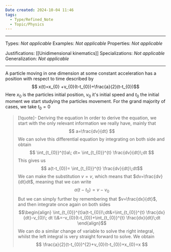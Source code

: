 ```yaml
---
Date created: 2024-10-04 11:46
tags:
  - Type/Refined_Note
  - Topic/Physics
---
```


---

Types: _Not applicable_
Examples: _Not applicable_
Properties: _Not applicable_

Justifications: [[Unidimensional kinematics]]
Specializations: _Not applicable_
Generalization: _Not applicable_

---

A particle moving in one dimension at some constant acceleration has a position with respect to time described by $$ x(t)=x_{0} +v_{0}(t-t_{0})+\frac{a}{2}(t-t_{0})$$Here $x_{0}$ is the particles initial position, $v_{0}$ it's initial speed and $t_{0}$ the initial moment we start studying the particles movement. For the grand majority of cases, we take $t_{0}=0$

>[!quote]- Deriving the equation
>In order to derive the equation, we start with the only relevant information we really have, mainly that $$ a=\frac{dv}{dt} $$We can solve this differential equation by integrating on both side and obtain $$ \int_{t_{0}}^{t}a\; dt= \int_{t_{0}}^{t} \frac{dv}{dt}\;dt  $$This gives us $$ a(t-t_{0})= \int_{t_{0}}^{t} \frac{dv}{dt}\;dt$$ We can make the substitution $v=v$, which means that $dv=\frac{dv}{dt}dt$, meaning that we can write $$ a(t-t_{0})=v-v_{0} $$But we can simply further by remembering that $v=\frac{dx}{dt}$, and then integrate once again on both sides $$\begin{align}  \int_{t_{0}}^{t}a(t-t_{0})\;dt&=\int_{t_{0}}^{t} \frac{dx}{dt}-v_{0}\; dt \\&=-v_{0}(t-t_{0})+\int_{t_{0}}^{t} \frac{dx}{dt}\;dt  \end{align}$$We can do a similar change of variable to solve the right integral, whilst the left integral is very straight forward to solve. We obtain $$ \frac{a}{2}(t-t_{0})^{2}+v_{0}(t-t_{0})+x_{0}=x $$


